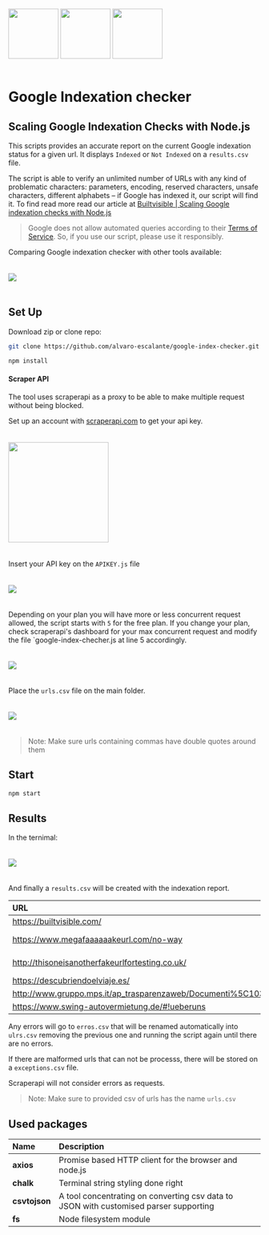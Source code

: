 <div>
  <img height="100" vspace='20' src="https://pbs.twimg.com/profile_images/1041703245683548160/lQz91qoP_400x400.jpg">
  <img height="100" vspace='20' src="https://app.builtvisible.com/public/scraper.jpg">
  <img height="100" vspace='20' src="https://cdn.worldvectorlogo.com/logos/nodejs-icon.svg">&nbsp;&nbsp;
  <h1>Google Indexation checker</h1>
</div>

 Scaling Google Indexation Checks with Node.js
---------------------------------------------------------------------------------------

This scripts provides an accurate report on the current Google indexation status for a given url. It displays `Indexed` or `Not Indexed` on a `results.csv` file.

The script is able to verify an unlimited number of URLs with any kind of problematic characters: parameters, encoding, reserved characters, unsafe characters, different alphabets – if Google has indexed it, our script will find it. To find read more read our article at <a href='https://builtvisible.com/scaling-google-indexation-checks-with-node-js/'>Builtvisible | Scaling Google indexation checks with Node.js</a>

> Google does not allow automated queries according to their <a href='https://support.google.com/webmasters/answer/66357?hl=en' target='_blank'>Terms of Service</a>. So, if you use our script, please use it responsibly.

Comparing Google indexation checker with other tools available:

<img vspace='20' src='https://app.builtvisible.com/public/chart.png'>

## Set Up

Download zip or clone repo:

```bash
git clone https://github.com/alvaro-escalante/google-index-checker.git
```

```bash
npm install
```

#### Scraper API 

The tool uses scraperapi as a proxy to be able to make multiple request without being blocked.

Set up an account with <a href="https://www.scraperapi.com/?fp_ref=alvaro14">scraperapi.com</a> to get your api key.

<img height='200' vspace='20' src="https://app.builtvisible.com/public/scraperkey.jpg?">


Insert your API key on the `APIKEY.js` file

<img vspace='20' src="https://app.builtvisible.com/public/apikey.jpg">

Depending on your plan you will have more or less concurrent request allowed, the script starts with `5` for the free plan. If you change your plan, check scraperapi's dashboard for your max concurrent request and modify the file `google-index-checher.js at line 5 accordingly.

<img vspace='20' src="https://app.builtvisible.com/public/concurrent.jpg">

Place the `urls.csv` file on the main folder.

<img vspace='20' src="https://app.builtvisible.com/public/urls.jpg?">

> Note: Make sure urls containing commas have double quotes around them

## Start

```bash
npm start
``` 


## Results

In the ternimal:

<img vspace='20' src="https://app.builtvisible.com/public/results.jpg">

And finally a `results.csv` will be created with the indexation report.

| URL | Status |
| :--------- | :--------------------
https://builtvisible.com/ | Indexed
https://www.megafaaaaaakeurl.com/no-way | Not Indexed
http://thisoneisanotherfakeurlfortesting.co.uk/ | Not Indexed
https://descubriendoelviaje.es/ | Indexed
http://www.gruppo.mps.it/ap_trasparenzaweb/Documenti%5C103029489.pdf | Indexed
https://www.swing-autovermietung.de/#!ueberuns | Indexed


Any errors will go to `erros.csv` that will be renamed automatically into `ulrs.csv` removing the previous one and running the script again until there are no errors.

If there are malformed urls that can not be processs, there will be stored on a `exceptions.csv` file.

Scraperapi will not consider errors as requests.
 
> Note: Make sure to provided csv of urls has the name `urls.csv`

## Used packages

| Name | Description |
| :--- | :----------- |
| **axios** | Promise based HTTP client for the browser and node.js |
| **chalk** | Terminal string styling done right |
| **csvtojson** | A tool concentrating on converting csv data to JSON with customised parser supporting |
| **fs** | Node filesystem module |
